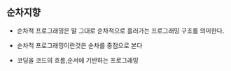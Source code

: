 ## 순차지향

- 순차적 프로그래밍은 말 그대로 순차적으로 흘러가는 프로그래밍 구조를 의미한다.

- 순차적 프로그래밍이란것은 순차를 중점으로 본다

- 코딩을 코드의 흐름,순서에 기반하는 프로그래밍